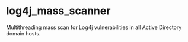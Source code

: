 # log4j_mass_scanner
Multithreading mass scan for Log4j vulnerabilities in all Active Directory domain hosts.
